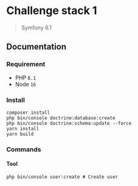 
# Challenge stack 1
> Symfony 6.1
## Documentation
### Requirement
* PHP ``8.1``
* Node ``16``
### Install
```shell
composer install
php bin/console doctrine:database:create
php bin/console doctrine:schema:update --force
yarn install
yarn build
```
### Commands
#### Tool
```shell
php bin/console user:create # Create user
```